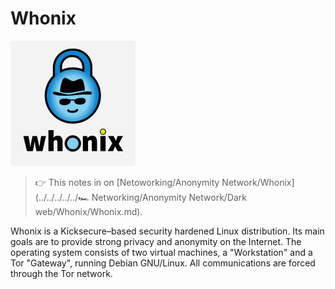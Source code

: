 # Whonix

![@Whonix](../../../../../../../Assets/Pics/103259105.png)



> :point_right:  This notes in on  [Netoworking/Anonymity Network/Whonix](../../../../../🏎️ Networking/Anonymity Network/Dark web/Whonix/Whonix.md).



Whonix is a Kicksecure–based security hardened Linux distribution. Its main goals are to provide strong privacy and anonymity on the Internet. The operating system consists of two virtual machines, a "Workstation" and a Tor "Gateway", running Debian GNU/Linux. All communications are forced through the Tor network. 